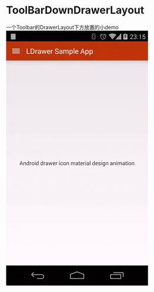 # ToolBarDownDrawerLayout
一个Toolbar的DrawerLayout下方放置的小demo
![这里写图片描述](https://github.com/IRVING18/ToolBarDownDrawerLayout/blob/master/file/1425352921223765.gif)
